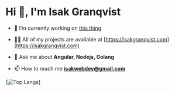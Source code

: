 <h1>Hi 👋, I'm Isak Granqvist</h1>

- 🔭 I’m currently working on [this thing](https://github.com/isakgranqvist2021/affiliate-network-api)

- 👨‍💻 All of my projects are available at [https://isakgranqvist.com](https://isakgranqvist.com)

- 💬 Ask me about **Angular, Nodejs, Golang**

- 📫 How to reach me **isakwebdev@gmail.com**

[![Top Langs](https://github-readme-stats.vercel.app/api/top-langs/?username=isakgranqvist2021&langs_count=5&hide=scss,html,ejs,handlebars,css)]
